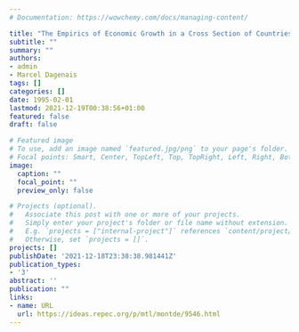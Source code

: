 ```yaml
---
# Documentation: https://wowchemy.com/docs/managing-content/

title: "The Empirics of Economic Growth in a Cross Section of Countries: Do Errors in Variables Really Not Matter?"
subtitle: ""
summary: ""
authors: 
- admin
- Marcel Dagenais
tags: []
categories: []
date: 1995-02-01
lastmod: 2021-12-19T00:38:56+01:00
featured: false
draft: false

# Featured image
# To use, add an image named `featured.jpg/png` to your page's folder.
# Focal points: Smart, Center, TopLeft, Top, TopRight, Left, Right, BottomLeft, Bottom, BottomRight.
image:
  caption: ""
  focal_point: ""
  preview_only: false

# Projects (optional).
#   Associate this post with one or more of your projects.
#   Simply enter your project's folder or file name without extension.
#   E.g. `projects = ["internal-project"]` references `content/project/deep-learning/index.md`.
#   Otherwise, set `projects = []`.
projects: []
publishDate: '2021-12-18T23:38:38.981441Z'
publication_types:
- '3'
abstract: ''
publication: ""
links:
- name: URL
  url: https://ideas.repec.org/p/mtl/montde/9546.html
---
```

